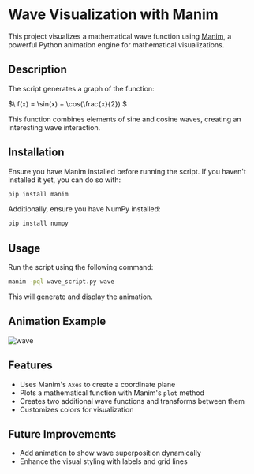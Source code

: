 # Wave Visualization with Manim

This project visualizes a mathematical wave function using [Manim](https://www.manim.community/), a powerful Python animation engine for mathematical visualizations.

## Description
The script generates a graph of the function:

$\ f(x) = \sin(x) + \cos(\frac{x}{2}) $

This function combines elements of sine and cosine waves, creating an interesting wave interaction.

## Installation
Ensure you have Manim installed before running the script. If you haven't installed it yet, you can do so with:

```sh
pip install manim
```

Additionally, ensure you have NumPy installed:

```sh
pip install numpy
```

## Usage
Run the script using the following command:

```sh
manim -pql wave_script.py wave
```


This will generate and display the animation.

## Animation Example
![wave](https://github.com/user-attachments/assets/ffc05aa5-563e-4dc2-943f-8886ea0537b1)
## Features
- Uses Manim's `Axes` to create a coordinate plane
- Plots a mathematical function with Manim's `plot` method
- Creates two additional wave functions and transforms between them
- Customizes colors for visualization

## Future Improvements
- Add animation to show wave superposition dynamically
- Enhance the visual styling with labels and grid lines


